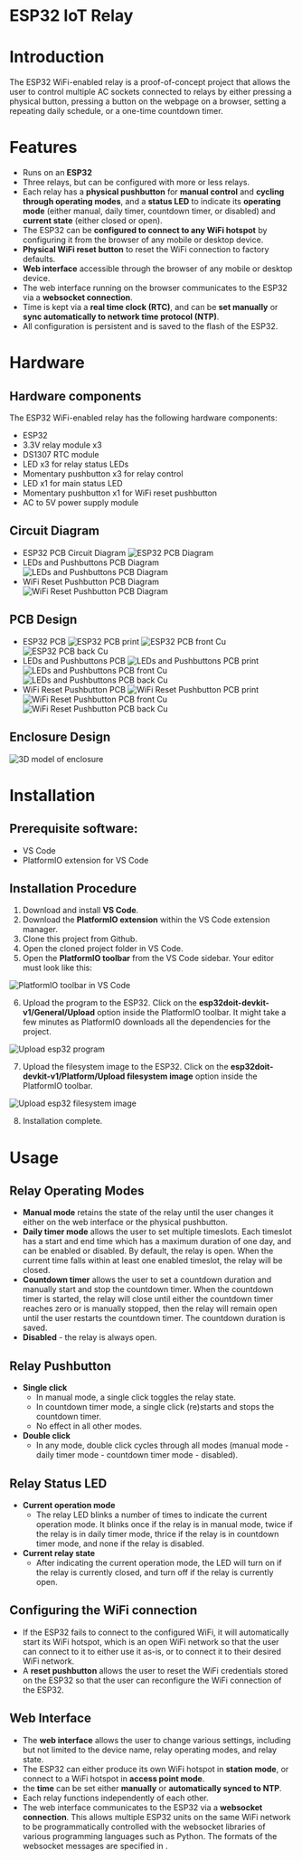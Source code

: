 # ESP32 IoT Relay

# Introduction
The ESP32 WiFi-enabled relay is a proof-of-concept project that allows the user to control multiple AC sockets connected to relays by either pressing a physical button, pressing a button on the webpage on a browser, setting a repeating daily schedule, or a one-time countdown timer.  

# Features
- Runs on an **ESP32**
- Three relays, but can be configured with more or less relays.
- Each relay has a **physical pushbutton** for **manual control** and **cycling through operating modes**, and a **status LED** to indicate its **operating mode** (either manual, daily timer, countdown timer, or disabled) and **current state** (either closed or open).
- The ESP32 can be **configured to connect to any WiFi hotspot** by configuring it from the browser of any mobile or desktop device.
- **Physical WiFi reset button** to reset the WiFi connection to factory defaults.
- **Web interface** accessible through the browser of any mobile or desktop device. 
- The web interface running on the browser communicates to the ESP32 via a **websocket connection**.
- Time is kept via a **real time clock (RTC)**, and can be **set manually** or **sync automatically to network time protocol (NTP)**.
- All configuration is persistent and is saved to the flash of the ESP32. 

# Hardware 
## Hardware components
The ESP32 WiFi-enabled relay has the following hardware components:
- ESP32 
- 3.3V relay module x3
- DS1307 RTC module
- LED x3 for relay status LEDs
- Momentary pushbutton x3 for relay control
- LED x1 for main status LED
- Momentary pushbutton x1 for WiFi reset pushbutton
- AC to 5V power supply module 
## Circuit Diagram
- ESP32 PCB Circuit Diagram
![ESP32 PCB Diagram](pictures/sch1.png)
- LEDs and Pushbuttons PCB Diagram
![LEDs and Pushbuttons PCB Diagram](pictures/sch2.png)
- WiFi Reset Pushbutton PCB Diagram
![WiFi Reset Pushbutton PCB Diagram](pictures/sch3.png)
## PCB Design 
- ESP32 PCB
![ESP32 PCB print](pictures/pcb1.png)
![ESP32 PCB front Cu](pictures/pcb1_f_cu.png)
![ESP32 PCB back Cu](pictures/pcb1_b_cu.png)
- LEDs and Pushbuttons PCB
![LEDs and Pushbuttons PCB print](pictures/pcb2.png)
![LEDs and Pushbuttons PCB front Cu](pictures/pcb2_f_cu.png)
![LEDs and Pushbuttons PCB back Cu](pictures/pcb2_b_cu.png)
- WiFi Reset Pushbutton PCB
![WiFi Reset Pushbutton PCB print](pictures/pcb3.png)
![WiFi Reset Pushbutton PCB front Cu](pictures/pcb3_f_cu.png)
![WiFi Reset Pushbutton PCB back Cu](pictures/pcb3_b_cu.png)
## Enclosure Design 
![3D model of enclosure](pictures/enclosure.png)
# Installation
## Prerequisite software: 
- VS Code
- PlatformIO extension for VS Code 
## Installation Procedure 
1. Download and install **VS Code**. 
2. Download the **PlatformIO extension** within the VS Code extension manager. 
3. Clone this project from Github.
4. Open the cloned project folder in VS Code.
5. Open the **PlatformIO toolbar** from the VS Code sidebar. Your editor must look like this:

![PlatformIO toolbar in VS Code](pictures/pio.png)

6. Upload the program to the ESP32. Click on the **esp32doit-devkit-v1/General/Upload** option inside the PlatformIO toolbar. It might take a few minutes as PlatformIO downloads all the dependencies for the project.

![Upload esp32 program](pictures/pio1.png)

7. Upload the filesystem image to the ESP32. Click on the **esp32doit-devkit-v1/Platform/Upload filesystem image** option inside the PlatformIO toolbar.

![Upload esp32 filesystem image](pictures/pio2.png)

8. Installation complete. 

# Usage
## Relay Operating Modes
- **Manual mode** retains the state of the relay until the user changes it either on the web interface or the physical pushbutton.
- **Daily timer mode** allows the user to set multiple timeslots. Each timeslot has a start and end time which has a maximum duration of one day, and can be enabled or disabled. By default, the relay is open. When the current time falls within at least one enabled timeslot, the relay will be closed. 
- **Countdown timer** allows the user to set a countdown duration and manually start and stop the countdown timer. When the countdown timer is started, the relay will close until either the countdown timer reaches zero or is manually stopped, then the relay will remain open until the user restarts the countdown timer. The countdown duration is saved.
- **Disabled** - the relay is always open.
## Relay Pushbutton
- **Single click**
    - In manual mode, a single click toggles the relay state.
    - In countdown timer mode, a single click (re)starts and stops the countdown timer.
    - No effect in all other modes. 
- **Double click** 
    - In any mode, double click cycles through all modes (manual mode - daily timer mode - countdown timer mode - disabled).
## Relay Status LED 
- **Current operation mode**
    - The relay LED blinks a number of times to indicate the current operation mode. It blinks once if the relay is in manual mode, twice if the relay is in daily timer mode, thrice if the relay is in countdown timer mode, and none if the relay is disabled.
- **Current relay state**
    - After indicating the current operation mode, the LED will turn on if the relay is currently closed, and turn off if the relay is currently open. 
## Configuring the WiFi connection
- If the ESP32 fails to connect to the configured WiFi, it will automatically start its WiFi hotspot, which is an open WiFi network so that the user can connect to it to either use it as-is, or to connect it to their desired WiFi network.  
- A **reset pushbutton** allows the user to reset the WiFi credentials stored on the ESP32 so that the user can reconfigure the WiFi connection of the ESP32. 
## Web Interface
- The **web interface** allows the user to change various settings, including but not limited to the device name, relay operating modes, and relay state.
- The ESP32 can either produce its own WiFi hotspot in **station mode**, or connect to a WiFi hotspot in **access point mode**.
- the **time** can be set either **manually** or **automatically synced to NTP**.
- Each relay functions independently of each other.
- The web interface communicates to the ESP32 via a **websocket connection**. This allows multiple ESP32 units on the same WiFi network to be programmatically controlled with the websocket libraries of various programming languages such as Python. The formats of the websocket messages are specified in .